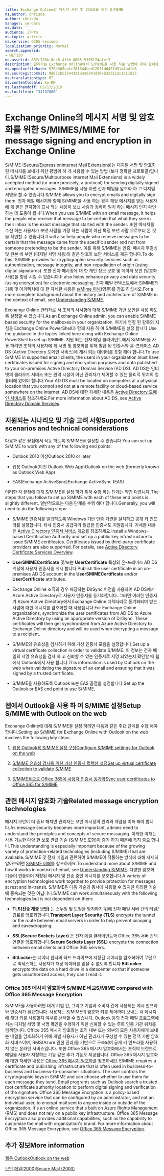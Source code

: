 ```yaml
---
title: Exchange Online의 메시지 서명 및 암호화를 위한 S/MIME
ms.author: chrisda
author: chrisda
manager: serdars
ms.date: ''
audience: ITPro
ms.topic: article
ms.service: O365-seccomp
localization_priority: Normal
search.appverid:
- MET150
ms.assetid: 887c710b-0ec6-4ff0-8065-5f05f74afef3
description: 관리자는 Exchange Online에서 S/MIME을 사용 하는 방법에 대해 알아볼 수 있습니다.
ms.openlocfilehash: 570e306ea1c781344bed120f1dd467d31a4a4fe6
ms.sourcegitcommit: 9d67cb52544321a430343d39eb336112c1a11d35
ms.translationtype: MT
ms.contentlocale: ko-KR
ms.lasthandoff: 05/17/2019
ms.locfileid: "34157000"
---
```

# <a name="smime-for-message-signing-and-encryption-in-exchange-online"></a><span data-ttu-id="adb58-103">Exchange Online의 메시지 서명 및 암호화를 위한 S/MIME</span><span class="sxs-lookup"><span data-stu-id="adb58-103">S/MIME for message signing and encryption in Exchange Online</span></span>

<span data-ttu-id="adb58-104">S/MIME (Secure/Expressioninternet Mail Extensions)는 디지털 서명 및 암호화 된 메시지를 보내기 위한 광범위 하 게 사용할 수 있는 방법 (보다 정확한 프로토콜)입니다.</span><span class="sxs-lookup"><span data-stu-id="adb58-104">S/MIME (Secure/Multipurpose Internet Mail Extensions) is a widely accepted method (or more precisely, a protocol) for sending digitally signed and encrypted messages.</span></span> <span data-ttu-id="adb58-105">S/MIME을 사용 하면 전자 메일을 암호화 하 고 디지털 서명을 할 수 있습니다.</span><span class="sxs-lookup"><span data-stu-id="adb58-105">S/MIME allows you to encrypt emails and digitally sign them.</span></span> <span data-ttu-id="adb58-106">전자 메일 메시지와 함께 S/MIME을 사용 하는 경우 해당 메시지를 받는 사용자에 게 받은 편지함에 표시 되는 내용이 보낸 사람과 정확히 일치 하는 메시지 인지 확인 하는 데 도움이 됩니다.</span><span class="sxs-lookup"><span data-stu-id="adb58-106">When you use S/MIME with an email message, it helps the people who receive that message to be certain that what they see in their inbox is the exact message that started with the sender.</span></span> <span data-ttu-id="adb58-107">또한 메시지를 수신 하는 사용자가 보낸 사람을 가장 하는 사람이 아닌 특정 보낸 사람 으로부터 온 것을 확인할 수 있습니다.</span><span class="sxs-lookup"><span data-stu-id="adb58-107">It will also help people who receive messages to be certain that the message came from the specific sender and not from someone pretending to be the sender.</span></span> <span data-ttu-id="adb58-108">이를 위해 S/MIME는 인증, 메시지 무결성 및 원본 비 부인 (디지털 서명 사용)와 같은 암호화 보안 서비스를 제공 합니다.</span><span class="sxs-lookup"><span data-stu-id="adb58-108">To do this, S/MIME provides for cryptographic security services such as authentication, message integrity, and non-repudiation of origin (using digital signatures).</span></span> <span data-ttu-id="adb58-109">또한 전자 메시징에 대 한 개인 정보 보호 및 데이터 보안 (암호화 사용)을 향상 시킬 수 있습니다.</span><span class="sxs-lookup"><span data-stu-id="adb58-109">It also helps enhance privacy and data security (using encryption) for electronic messaging.</span></span> <span data-ttu-id="adb58-110">전자 메일 컨텍스트에서 S/MIME의 기록 및 아키텍처에 대 한 자세한 내용은 [s/Mime 이해](https://go.microsoft.com/fwlink/?LinkID=393948)(영문)를 참조 하십시오.</span><span class="sxs-lookup"><span data-stu-id="adb58-110">For a more complete background about the history and architecture of S/MIME in the context of email, see [Understanding S/MIME](https://go.microsoft.com/fwlink/?LinkID=393948).</span></span>

<span data-ttu-id="adb58-111">Exchange Online 관리자로 서 조직의 사서함에 대해 S/MIME 기반 보안을 사용 하도록 설정할 수 있습니다.</span><span class="sxs-lookup"><span data-stu-id="adb58-111">As an Exchange Online admin, you can enable S/MIME-based security for the mailboxes in your organization.</span></span> <span data-ttu-id="adb58-112">여기에 연결 된 항목의 지침을 Exchange Online PowerShell과 함께 사용 하 여 S/MIME을 설정 합니다.</span><span class="sxs-lookup"><span data-stu-id="adb58-112">Use the guidance in the topics linked here along with Exchange Online PowerShell to set up S/MIME.</span></span> <span data-ttu-id="adb58-113">지원 되는 전자 메일 클라이언트에서 S/MIME을 사용 하려면 조직의 사용자에 게 서명 및 암호화를 위해 발급 된 인증서와 온-프레미스 AD DS (Active Directory 도메인 서비스)에 게시 되는 데이터를 포함 해야 합니다.</span><span class="sxs-lookup"><span data-stu-id="adb58-113">To use S/MIME in supported email clients, the users in your organization must have certificates issued for signing and encryption purposes and data published to your on-premises Active Directory Domain Service (AD DS).</span></span> <span data-ttu-id="adb58-114">AD DS는 인터넷의 클라우드 서비스 또는 원격 시설이 아닌 관리자가 제어할 수 있는 물리적 위치의 컴퓨터에 있어야 합니다.</span><span class="sxs-lookup"><span data-stu-id="adb58-114">Your AD DS must be located on computers at a physical location that you control and not at a remote facility or cloud-based service somewhere on the internet.</span></span> <span data-ttu-id="adb58-115">AD DS에 대한 자세한 내용은 [Active Directory 도메인 서비스](https://go.microsoft.com/fwlink/?LinkID=394064)를 참조하세요.</span><span class="sxs-lookup"><span data-stu-id="adb58-115">For more information about AD DS, see [Active Directory Domain Services](https://go.microsoft.com/fwlink/?LinkID=394064).</span></span>

## <a name="supported-scenarios-and-technical-considerations"></a><span data-ttu-id="adb58-116">지원되는 시나리오 및 기술 고려 사항</span><span class="sxs-lookup"><span data-stu-id="adb58-116">Supported scenarios and technical considerations</span></span>

<span data-ttu-id="adb58-117">다음과 같은 끝점에서 작동 하도록 S/MIME을 설정할 수 있습니다.</span><span class="sxs-lookup"><span data-stu-id="adb58-117">You can set up S/MIME to work with any of the following end points:</span></span>

- <span data-ttu-id="adb58-118">Outlook 2010 이상</span><span class="sxs-lookup"><span data-stu-id="adb58-118">Outlook 2010 or later</span></span>

- <span data-ttu-id="adb58-119">웹용 Outlook(이전 Outlook Web App)</span><span class="sxs-lookup"><span data-stu-id="adb58-119">Outlook on the web (formerly known as Outlook Web App)</span></span>

- <span data-ttu-id="adb58-120">EAS(Exchange ActiveSync)</span><span class="sxs-lookup"><span data-stu-id="adb58-120">Exchange ActiveSync (EAS)</span></span>

<span data-ttu-id="adb58-121">이러한 각 끝점에 대해 S/MIME을 설정 하기 위해 수행 하는 단계는 약간 다릅니다.</span><span class="sxs-lookup"><span data-stu-id="adb58-121">The steps that you follow to set up S/MIME with each of these end points is slightly different.</span></span> <span data-ttu-id="adb58-122">일반적으로는 다음 단계를 수행 해야 합니다.</span><span class="sxs-lookup"><span data-stu-id="adb58-122">Generally, you will need to do the following steps:</span></span>

- <span data-ttu-id="adb58-p104">S/MIME 인증서를 발급하도록 Windows 기반 인증 기관을 설치하고 공개 키 인프라를 설정합니다. 타사 인증서 공급자가 발급한 인증서도 지원됩니다. 자세한 내용은 [Active Directory 인증서 서비스 개요](https://technet.microsoft.com/library/hh831740.aspx)를 참조하세요.</span><span class="sxs-lookup"><span data-stu-id="adb58-p104">Install a Windows-based Certification Authority and set up a public key infrastructure to issue S/MIME certificates. Certificates issued by third-party certificate providers are also supported. For details, see [Active Directory Certificate Services Overview](https://technet.microsoft.com/library/hh831740.aspx).</span></span>

- <span data-ttu-id="adb58-126">**UserSMIMECertificate** 및/또는 **UserCertificate** 특성의 온-프레미스 AD DS 계정에 사용자 인증서를 게시 합니다.</span><span class="sxs-lookup"><span data-stu-id="adb58-126">Publish the user certificate in an on-premises AD DS account in the **UserSMIMECertificate** and/or **UserCertificate** attributes.</span></span>

- <span data-ttu-id="adb58-p105">Exchange Online 조직의 경우 해당하는 DirSync 버전을 사용하여 AD DS에서 Azure Active Directory로 사용자 인증서를 동기화합니다. 그러면 이러한 인증서가 Azure Active Directory에서 Exchange Online 디렉터리로 동기화되며 받는 사람에 대한 메시지를 암호화할 때 사용됩니다.</span><span class="sxs-lookup"><span data-stu-id="adb58-p105">For Exchange Online organizations, synchronize the user certificates from AD DS to Azure Active Directory by using an appropriate version of DirSync. These certificates will then get synchronized from Azure Active Directory to Exchange Online directory and will be used when encrypting a message to a recipient.</span></span>

- <span data-ttu-id="adb58-129">S/MIME의 유효성을 검사하기 위해 가상 인증서 모음을 설정합니다.</span><span class="sxs-lookup"><span data-stu-id="adb58-129">Set up a virtual certificate collection in order to validate S/MIME.</span></span> <span data-ttu-id="adb58-130">이 정보는 전자 메일의 서명 유효성을 검사 하 고 신뢰할 수 있는 인증서로 서명 되었는지 확인할 때 웹에서 Outlook에서 사용 합니다.</span><span class="sxs-lookup"><span data-stu-id="adb58-130">This information is used by Outlook on the web when validating the signature of an email and ensuring that it was signed by a trusted certificate.</span></span>

- <span data-ttu-id="adb58-131">S/MIME을 사용하도록 Outlook 또는 EAS 끝점을 설정합니다.</span><span class="sxs-lookup"><span data-stu-id="adb58-131">Set up the Outlook or EAS end point to use S/MIME.</span></span>

## <a name="setup-smime-with-outlook-on-the-web"></a><span data-ttu-id="adb58-132">웹에서 Outlook을 사용 하 여 S/MIME 설정</span><span class="sxs-lookup"><span data-stu-id="adb58-132">Setup S/MIME with Outlook on the web</span></span>

<span data-ttu-id="adb58-133">Exchange Online에 대해 S/MIME을 설정 하려면 다음과 같은 주요 단계를 수행 해야 합니다.</span><span class="sxs-lookup"><span data-stu-id="adb58-133">Setting up S/MIME for Exchange Online with Outlook on the web involves the following key steps:</span></span>

1. [<span data-ttu-id="adb58-134">웹용 Outlook용 S/MIME 설정 구성</span><span class="sxs-lookup"><span data-stu-id="adb58-134">Configure S/MIME settings for Outlook on the web</span></span>](configure-s-mime-settings-for-outlook-web-app.md)

2. [<span data-ttu-id="adb58-135">S/MIME 유효성 검사를 위한 가상 인증서 컬렉션 설정</span><span class="sxs-lookup"><span data-stu-id="adb58-135">Set up virtual certificate collection to validate S/MIME</span></span>](set-up-virtual-certificate-collection-to-validate-s-mime.md)

3. [<span data-ttu-id="adb58-136">S/MIME용으로 Office 365에 사용자 인증서 동기화</span><span class="sxs-lookup"><span data-stu-id="adb58-136">Sync user certificates to Office 365 for S/MIME</span></span>](sync-user-certificates-to-office-365-for-s-mime.md)

## <a name="related-message-encryption-technologies"></a><span data-ttu-id="adb58-137">관련 메시지 암호화 기술</span><span class="sxs-lookup"><span data-stu-id="adb58-137">Related message encryption technologies</span></span>

<span data-ttu-id="adb58-138">메시지 보안이 더 중요 해지면 관리자는 보안 메시징의 원리와 개념을 이해 해야 합니다.</span><span class="sxs-lookup"><span data-stu-id="adb58-138">As message security becomes more important, admins need to understand the principles and concepts of secure messaging.</span></span> <span data-ttu-id="adb58-139">이러한 이해는 사용 가능한 다양 한 보호 관련 기술 (S/MIME 포함)이 증가 하기 때문에 특히 중요 합니다.</span><span class="sxs-lookup"><span data-stu-id="adb58-139">This understanding is especially important because of the growing variety of protection-related technologies (including S/MIME) that are available.</span></span> <span data-ttu-id="adb58-140">S/MIME 및 전자 메일과 관련하여 S/MIME이 작동하는 방식에 대해 자세히 알아보려면 [S/MIME 이해](https://go.microsoft.com/fwlink/?LinkID=393948)를 참조하세요.</span><span class="sxs-lookup"><span data-stu-id="adb58-140">To understand more about S/MIME and how it works in context of email, see [Understanding S/MIME](https://go.microsoft.com/fwlink/?LinkID=393948).</span></span> <span data-ttu-id="adb58-141">다양한 암호화 기술이 연동되어 저장된 메시지 및 전송 중인 메시지를 보호합니다.</span><span class="sxs-lookup"><span data-stu-id="adb58-141">A variety of encryption technologies work together to provide protection for messages at rest and in-transit.</span></span> <span data-ttu-id="adb58-142">S/MIME은 다음 기술과 동시에 사용할 수 있지만 이러한 기술에 종속되는 것은 아닙니다.</span><span class="sxs-lookup"><span data-stu-id="adb58-142">S/MIME can work simultaneously with the following technologies but is not dependent on them:</span></span>

- <span data-ttu-id="adb58-143">**TLS(전송 계층 보안)** 는 스누핑 및 도청을 방지하기 위해 전자 메일 서버 간의 터널/경로를 암호화합니다.</span><span class="sxs-lookup"><span data-stu-id="adb58-143">**Transport Layer Security (TLS)** encrypts the tunnel or the route between email servers in order to help prevent snooping and eavesdropping.</span></span>

- <span data-ttu-id="adb58-144">**SSL(Secure Sockets Layer)** 은 전자 메일 클라이언트와 Office 365 서버 간의 연결을 암호화합니다.</span><span class="sxs-lookup"><span data-stu-id="adb58-144">**Secure Sockets Layer (SSL)** encrypts the connection between email clients and Office 365 servers.</span></span>

- <span data-ttu-id="adb58-145">**BitLocker**는 데이터 센터의 하드 드라이브에 저장된 데이터를 암호화하여 무단으로 액세스하는 사용자가 해당 데이터를 읽을 수 없도록 합니다.</span><span class="sxs-lookup"><span data-stu-id="adb58-145">**BitLocker** encrypts the data on a hard drive in a datacenter so that if someone gets unauthorized access, they can't read it.</span></span>

### <a name="smime-compared-with-office-365-message-encryption"></a><span data-ttu-id="adb58-146">Office 365 메시지 암호화와 S/MIME 비교</span><span class="sxs-lookup"><span data-stu-id="adb58-146">S/MIME compared with Office 365 Message Encryption</span></span>

<span data-ttu-id="adb58-p108">S/MIME을 사용하려면 대개 기업 간, 그리고 기업과 소비자 간에 사용되는 게시 인프라와 인증서가 필요합니다. 사용자는 S/MIME의 암호화 키를 제어하며 보내는 각 메시지에 해당 키를 사용할지 여부를 선택할 수 있습니다. Outlook 등의 전자 메일 프로그램에서는 디지털 서명 및 서명 확인을 수행하기 위한 신뢰할 수 있는 루트 인증 기관 위치를 검색합니다. Office 365 메시지 암호화는 조직 내부 또는 외부의 모든 사용자에게 보내는 메일을 암호화하기 위해 개별 사용자가 아닌 관리자가 구성할 수 있는 정책 기반 암호화 서비스이며, RMS(Azure 권한 관리)를 기반으로 구축되며 공개 키 인프라를 사용하지 않는 온라인 서비스입니다. 또한 Office 365 메시지 암호화에서는 조직의 브랜드로 메일을 사용자 지정하는 기능 같은 추가 기능도 제공됩니다. Office 365 메시지 암호화에 대한 자세한 내용은 [Office 365 메시지 암호화](https://go.microsoft.com/fwlink/?LinkID=392525)를 참조하세요.</span><span class="sxs-lookup"><span data-stu-id="adb58-p108">S/MIME requires a certificate and publishing infrastructure that is often used in business-to-business and business-to-consumer situations. The user controls the cryptographic keys in S/MIME and can choose whether to use them for each message they send. Email programs such as Outlook search a trusted root certificate authority location to perform digital signing and verification of the signature. Office 365 Message Encryption is a policy-based encryption service that can be configured by an administrator, and not an individual user, to encrypt mail sent to anyone inside or outside of the organization. It's an online service that's built on Azure Rights Management (RMS) and does not rely on a public key infrastructure. Office 365 Message Encryption also provides additional capabilities, such as the capability to customize the mail with organization's brand. For more information about Office 365 Message Encryption, see [Office 365 Message Encryption](https://go.microsoft.com/fwlink/?LinkID=392525).</span></span>

## <a name="more-information"></a><span data-ttu-id="adb58-154">추가 정보</span><span class="sxs-lookup"><span data-stu-id="adb58-154">More information</span></span>

[<span data-ttu-id="adb58-155">웹용 Outlook</span><span class="sxs-lookup"><span data-stu-id="adb58-155">Outlook on the web</span></span>](http://technet.microsoft.com/library/3814b665-01e8-4881-9a44-163f14789ee4.aspx)

[<span data-ttu-id="adb58-156">보안 메일(2000)</span><span class="sxs-lookup"><span data-stu-id="adb58-156">Secure Mail (2000)</span></span>](https://technet.microsoft.com/en-us/library/cc962043.aspx)
